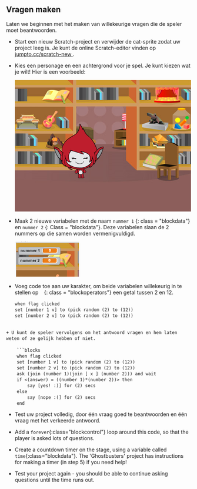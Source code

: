 ## Vragen maken

Laten we beginnen met het maken van willekeurige vragen die de speler moet beantwoorden.

+ Start een nieuw Scratch-project en verwijder de cat-sprite zodat uw project leeg is. Je kunt de online Scratch-editor vinden op <a href="http://jumpto.cc/scratch-new" target="_blank"> jumpto.cc/scratch-new </a>.

+ Kies een personage en een achtergrond voor je spel. Je kunt kiezen wat je wilt! Hier is een voorbeeld:
    
    ![screenshot](images/brain-setting.png)

+ Maak 2 nieuwe variabelen met de naam ` nummer 1 ` {: class = "blockdata"} en ` nummer 2 ` {: Class = "blockdata"}. Deze variabelen slaan de 2 nummers op die samen worden vermenigvuldigd.
    
    ![screenshot](images/brain-variables.png)

+ Voeg code toe aan uw karakter, om beide variabelen willekeurig in te stellen op ` ` {: class = "blockoperators"} een getal tussen 2 en 12.
    
    ```blocks
    when flag clicked
    set [number 1 v] to (pick random (2) to (12))
    set [number 2 v] to (pick random (2) to (12))
```

+ U kunt de speler vervolgens om het antwoord vragen en hem laten weten of ze gelijk hebben of niet.
    
    ```blocks
    when flag clicked
    set [number 1 v] to (pick random (2) to (12))
    set [number 2 v] to (pick random (2) to (12))
    ask (join (number 1)(join [ x ] (number 2))) and wait
    if <(answer) = ((number 1)*(number 2))> then
        say [yes! :)] for (2) secs
    else
        say [nope :(] for (2) secs
    end
```

+ Test uw project volledig, door één vraag goed te beantwoorden en één vraag met het verkeerde antwoord.

+ Add a `forever`{:class="blockcontrol"} loop around this code, so that the player is asked lots of questions.

+ Create a countdown timer on the stage, using a variable called `time`{:class="blockdata"}. The 'Ghostbusters' project has instructions for making a timer (in step 5) if you need help!

+ Test your project again - you should be able to continue asking questions until the time runs out.